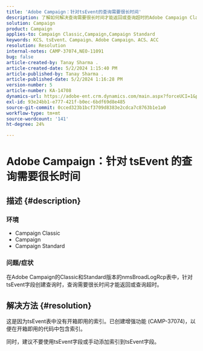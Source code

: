 ```yaml
---
title: 'Adobe Campaign：针对tsEvent的查询需要很长时间'
description: 了解如何解决查询需要很长时间才能返回或查询超时的Adobe Campaign Classic问题。
solution: Campaign
product: Campaign
applies-to: Campaign Classic,Campaign,Campaign Standard
keywords: KCS、tsEvent、Campaign、Adobe Campaign、ACS、ACC
resolution: Resolution
internal-notes: CAMP-37074,NEO-11091
bug: false
article-created-by: Tanay Sharma .
article-created-date: 5/2/2024 1:15:40 PM
article-published-by: Tanay Sharma .
article-published-date: 5/2/2024 1:16:28 PM
version-number: 5
article-number: KA-14708
dynamics-url: https://adobe-ent.crm.dynamics.com/main.aspx?forceUCI=1&pagetype=entityrecord&etn=knowledgearticle&id=5670f511-8608-ef11-9f8a-6045bd026dc7
exl-id: 93e24bb1-e777-421f-b0ec-6bdf69d8e485
source-git-commit: 0cced323b1bcf3709d8383e2cdca7c8763b1e1a0
workflow-type: tm+mt
source-wordcount: '141'
ht-degree: 24%

---
```


# Adobe Campaign：针对 tsEvent 的查询需要很长时间

## 描述 {#description}


### 环境

- Campaign Classic
- Campaign
- Campaign Standard




### 问题/症状

在Adobe Campaign的Classic和Standard版本的nmsBroadLogRcp表中，针对tsEvent字段创建查询时，查询需要很长时间才能返回或查询超时。


## 解决方法 {#resolution}


这是因为tsEvent表中没有开箱即用的索引。已创建增强功能 (CAMP-37074)，以便在开箱即用的代码中包含索引。

同时，建议不要使用tsEvent字段或手动添加索引到tsEvent字段。
